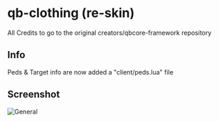 # qb-clothing (re-skin)
All Credits to go to the original creators/qbcore-framework repository

## Info
Peds & Target info are now added a "client/peds.lua" file

## Screenshot
![General](https://i.imgur.com/eZPBOKR.png)
